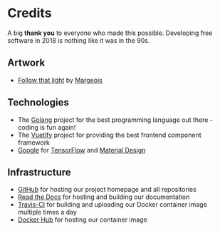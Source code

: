 # Credits

A big **thank you** to everyone who made this possible. Developing free software in 2018 is nothing like it was in the 90s.

## Artwork ##

* [Follow that light](https://www.flickr.com/photos/32658783@N03/24226085838/in/faves-12602671@N04/) by [Margeois](https://www.flickr.com/photos/32658783@N03/)

## Technologies ##
* The [Golang](https://golang.org/) project for the best programming language out there - coding is fun again!
* The [Vuetify](https://vuetifyjs.com/en/) project for providing the best frontend component framework
* [Google](https://developers.google.com/) for [TensorFlow](https://www.tensorflow.org/) and [Material Design](https://material.io/)

## Infrastructure ##

* [GitHub](https://pages.github.com/) for hosting our project homepage and all repositories
* [Read the Docs](https://readthedocs.org/) for hosting and building our documentation
* [Travis-CI](https://travis-ci.org/photoprism/photoprism) for building and uploading our Docker container image multiple times a day
* [Docker Hub](https://hub.docker.com/r/photoprism/photoprism/) for hosting our container image
